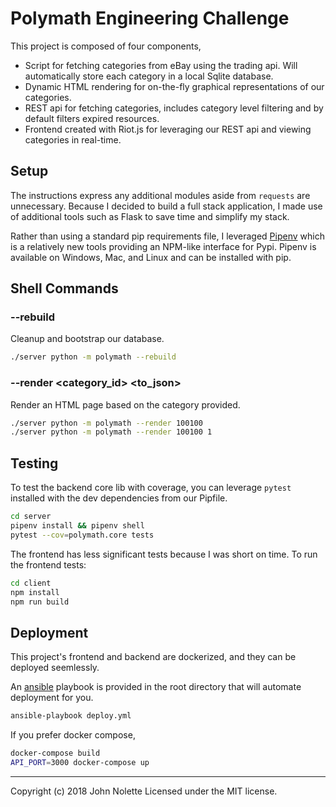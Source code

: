 # Polymath Engineering Challenge

This project is composed of four components,

- Script for fetching categories from eBay using the trading api. Will automatically store each category in a local Sqlite database.
- Dynamic HTML rendering for on-the-fly graphical representations of our categories.
- REST api for fetching categories, includes category level filtering and by default filters expired resources.
- Frontend created with Riot.js for leveraging our REST api and viewing categories in real-time.

## Setup

The instructions express any additional modules aside from `requests` are unnecessary. Because I decided to build a full stack application, I made use of additional tools such as Flask to save time and simplify my stack.

Rather than using a standard pip requirements file, I leveraged [Pipenv](https://docs.pipenv.org/) which is a relatively new tools providing an NPM-like interface for Pypi. Pipenv is available on Windows, Mac, and Linux and can be installed with pip.

## Shell Commands

### --rebuild

Cleanup and bootstrap our database.

```bash
./server python -m polymath --rebuild
```

### --render <category_id> <to_json>

Render an HTML page based on the category provided.

```bash
./server python -m polymath --render 100100
./server python -m polymath --render 100100 1
```

## Testing

To test the backend core lib with coverage, you can leverage `pytest` installed with the dev dependencies from our Pipfile.

```bash
cd server
pipenv install && pipenv shell
pytest --cov=polymath.core tests
```

The frontend has less significant tests because I was short on time. To run the frontend tests:

```bash
cd client
npm install
npm run build
```

## Deployment

This project's frontend and backend are dockerized, and they can be deployed seemlessly.

An [ansible](https://www.ansible.com/) playbook is provided in the root directory that will automate deployment for you.

```bash
ansible-playbook deploy.yml
```

If you prefer docker compose,

```bash
docker-compose build
API_PORT=3000 docker-compose up
```

---

Copyright (c) 2018 John Nolette Licensed under the MIT license.
